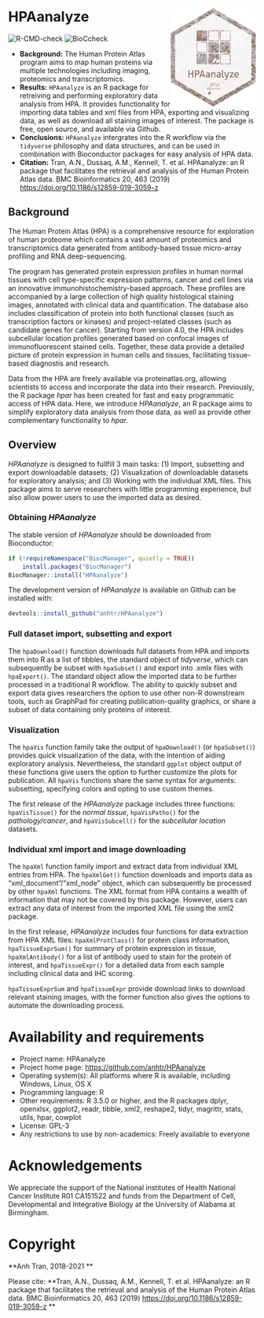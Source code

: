 HPAanalyze <img src='vignettes/figures/hex.png' align="right" height="200"/>
============================================================================

![R-CMD-check](https://github.com/anhtr/HPAanalyze/actions/workflows/R-CMD-check.yaml/badge.svg)
![BioCcheck](https://github.com/anhtr/HPAanalyze/actions/workflows/check-bioc.yml/badge.svg)

-   **Background:** The Human Protein Atlas program aims to map human
    proteins via multiple technologies including imaging, proteomics and
    transcriptomics.
-   **Results:** `HPAanalyze` is an R package for retreiving and
    performing exploratory data analysis from HPA. It provides
    functionality for importing data tables and xml files from HPA,
    exporting and visualizing data, as well as download all staining
    images of interest. The package is free, open source, and available
    via Github.
-   **Conclusions:** `HPAanalyze` intergrates into the R workflow via
    the `tidyverse` philosophy and data structures, and can be used in
    combination with Bioconductor packages for easy analysis of HPA
    data.  
-   **Citation:** Tran, A.N., Dussaq, A.M., Kennell, T. et
    al. HPAanalyze: an R package that facilitates the retrieval and
    analysis of the Human Protein Atlas data. BMC Bioinformatics 20,
    463 (2019)
    <a href="https://doi.org/10.1186/s12859-019-3059-z" class="uri">https://doi.org/10.1186/s12859-019-3059-z</a>

Background
----------

The Human Protein Atlas (HPA) is a comprehensive resource for
exploration of human proteome which contains a vast amount of proteomics
and transcriptomics data generated from antibody-based tissue
micro-array profiling and RNA deep-sequencing.

The program has generated protein expression profiles in human normal
tissues with cell type-specific expression patterns, cancer and cell
lines via an innovative immunohistochemistry-based approach. These
profiles are accompanied by a large collection of high quality
histological staining images, annotated with clinical data and
quantification. The database also includes classification of protein
into both functional classes (such as transcription factors or kinases)
and project-related classes (such as candidate genes for cancer).
Starting from version 4.0, the HPA includes subcellular location
profiles generated based on confocal images of immunofluorescent stained
cells. Together, these data provide a detailed picture of protein
expression in human cells and tissues, facilitating tissue-based
diagnostis and research.

Data from the HPA are freely available via proteinatlas.org, allowing
scientists to access and incorporate the data into their research.
Previously, the R package *hpar* has been created for fast and easy
programmatic access of HPA data. Here, we introduce *HPAanalyze*, an R
package aims to simplify exploratory data analysis from those data, as
well as provide other complementary functionality to *hpar*.

Overview
--------

*HPAanalyze* is designed to fullfill 3 main tasks: (1) Import,
subsetting and export downloadable datasets; (2) Visualization of
downloadable datasets for exploratory analysis; and (3) Working with the
individual XML files. This package aims to serve researchers with little
programming experience, but also allow power users to use the imported
data as desired.

### Obtaining *HPAanalyze*

The stable version of *HPAanalyze* should be downloaded from
Bioconductor:

``` r
if (!requireNamespace("BiocManager", quietly = TRUE))
    install.packages("BiocManager")
BiocManager::install("HPAanalyze")
```

The development version of *HPAanalyze* is available on Github can be
installed with:

``` r
devtools::install_github("anhtr/HPAanalyze")
```

### Full dataset import, subsetting and export

The `hpaDownload()` function downloads full datasets from HPA and
imports them into R as a list of tibbles, the standard object of
*tidyverse*, which can subsequently be subset with `hpaSubset()` and
export into .xmlx files with `hpaExport()`. The standard object allow
the imported data to be further processed in a traditional R workflow.
The ability to quickly subset and export data gives researchers the
option to use other non-R downstream tools, such as GraphPad for
creating publication-quality graphics, or share a subset of data
containing only proteins of interest.

### Visualization

The `hpaVis` function family take the output of `hpaDownload()` (or
`hpaSubset()`) provides quick visualization of the data, with the
intention of aiding exploratory analysis. Nevertheless, the standard
`ggplot` object output of these functions give users the option to
further customize the plots for publication. All `hpaVis` functions
share the same syntax for arguments: subsetting, specifying colors and
opting to use custom themes.

The first release of the *HPAanalyze* package includes three functions:
`hpaVisTissue()` for the *normal tissue*, `hpaVisPatho()` for the
*pathology/cancer*, and `hpaVisSubcell()` for the *subcellular location*
datasets.

### Individual xml import and image downloading

The `hpaXml` function family import and extract data from individual XML
entries from HPA. The `hpaXmlGet()` function downloads and imports data
as “xml\_document”/“xml\_node” object, which can subsequently be
processed by other `hpaXml` functions. The XML format from HPA contains
a wealth of information that may not be covered by this package.
However, users can extract any data of interest from the imported XML
file using the xml2 package.

In the first release, *HPAanalyze* includes four functions for data
extraction from HPA XML files: `hpaXmlProtClass()` for protein class
information, `hpaTissueExprSum()` for summary of protein expression in
tissue, `hpaXmlAntibody()` for a list of antibody used to stain for the
protein of interest, and `hpaTissueExpr()` for a detailed data from each
sample including clinical data and IHC scoring.

`hpaTissueExprSum` and `hpaTissueExpr` provide download links to
download relevant staining images, with the former function also gives
the options to automate the downloading process.

Availability and requirements
=============================

-   Project name: HPAanalyze
-   Project home page:
    <a href="https://github.com/anhtr/HPAanalyze" class="uri">https://github.com/anhtr/HPAanalyze</a>
-   Operating system(s): All platforms where R is available, including
    Windows, Linux, OS X
-   Programming language: R
-   Other requirements: R 3.5.0 or higher, and the R packages dplyr,
    openxlsx, ggplot2, readr, tibble, xml2, reshape2, tidyr, magrittr,
    stats, utils, hpar, cowplot
-   License: GPL-3
-   Any restrictions to use by non-academics: Freely available to
    everyone

Acknowledgements
================

We appreciate the support of the National institutes of Health National
Cancer Institute R01 CA151522 and funds from the Department of Cell,
Developmental and Integrative Biology at the University of Alabama at
Birmingham.

Copyright
=========

**Anh Tran, 2018-2021 **

Please cite: **Tran, A.N., Dussaq, A.M., Kennell, T. et al. HPAanalyze:
an R package that facilitates the retrieval and analysis of the Human
Protein Atlas data. BMC Bioinformatics 20, 463 (2019)
<a href="https://doi.org/10.1186/s12859-019-3059-z" class="uri">https://doi.org/10.1186/s12859-019-3059-z</a>
**

